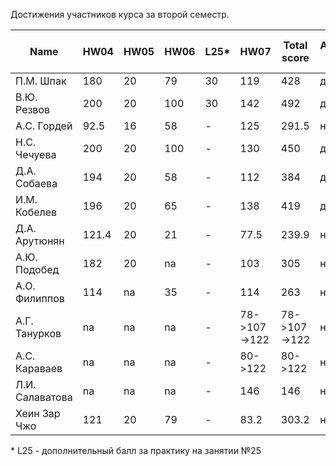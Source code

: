 Достижения участников курса за второй семестр.

| Name            | HW04  | HW05 | HW06 | L25* | HW07         | Total score  | Автозачет (балл) | Допуск к зачету | Зачет (балл) |
| --------------- | ----- | ---- | ---- | ---- | ------------ | ------------ | ---------------- | --------------- | ------------ |
| П.М. Шпак       | 180   | 20   | 79   | 30   | 119          | 428          | да (9)           | да              | да (9)       |
| В.Ю. Резвов     | 200   | 20   | 100  | 30   | 142          | 492          | да (10)          | да              | да (10)      |
| А.С. Гордей     | 92.5  | 16   | 58   | -    | 125          | 291.5        | нет              | да              | да (8)       |
| Н.С. Чечуева    | 200   | 20   | 100  | -    | 130          | 450          | да (9)           | да              | да (9)       |
| Д.А. Собаева    | 194   | 20   | 58   | -    | 112          | 384          | да (7)           | да              | да (7)       |
| И.М. Кобелев    | 196   | 20   | 65   | -    | 138          | 419          | да (8)           | да              | да (8)       |
| Д.А. Арутюнян   | 121.4 | 20   | 21   | -    | 77.5         | 239.9        | нет              | да              | 27.05.2020   |
| А.Ю. Подобед    | 182   | 20   | na   | -    | 103          | 305          | нет              | да              | да (7)       |
| А.О. Филиппов   | 114   | na   | 35   | -    | 114          | 263          | нет              | да              | да (8)       |
| А.Г. Танурков   | na    | na   | na   | -    | 78->107->122 | 78->107->122 | нет              | нет->да         | 26.05.2020   |
| А.С. Караваев   | na    | na   | na   | -    | 80->122      | 80->122      | нет              | нет->да         | 26.05.2020   |
| Л.И. Салаватова | na    | na   | na   | -    | 146          | 146          | нет              | да              | 26.05.2020   |
| Хеин Зар Чжо    | 121   | 20   | 79   | -    | 83.2         | 303.2        | нет              | да              | 27.05.2020   |

\* L25 - дополнительный балл за практику на занятии №25

